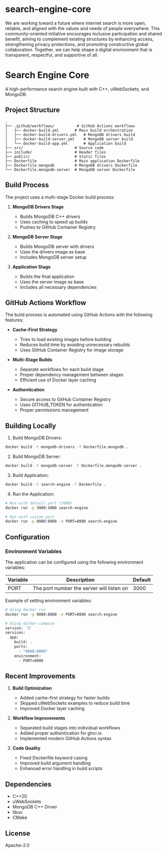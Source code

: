# search-engine-core

We are working toward a future where internet search is more 
open, reliable, and aligned with the values and needs of people 
everywhere. This community-oriented initiative encourages 
inclusive participation and shared benefit, aiming to complement 
existing structures by enhancing access, strengthening privacy 
protections, and promoting constructive global collaboration. 
Together, we can help shape a digital environment that is 
transparent, respectful, and supportive of all.

# Search Engine Core

A high-performance search engine built with C++, uWebSockets, and MongoDB.

## Project Structure

```
.
├── .github/workflows/          # GitHub Actions workflows
│   ├── docker-build.yml       # Main build orchestration
│   ├── docker-build-drivers.yml   # MongoDB drivers build
│   ├── docker-build-server.yml    # MongoDB server build
│   └── docker-build-app.yml       # Application build
├── src/                       # Source code
├── include/                   # Header files
├── public/                    # Static files
├── Dockerfile                 # Main application Dockerfile
├── Dockerfile.mongodb         # MongoDB drivers Dockerfile
└── Dockerfile.mongodb-server  # MongoDB server Dockerfile
```

## Build Process

The project uses a multi-stage Docker build process:

1. **MongoDB Drivers Stage**
   - Builds MongoDB C++ drivers
   - Uses caching to speed up builds
   - Pushes to GitHub Container Registry

2. **MongoDB Server Stage**
   - Builds MongoDB server with drivers
   - Uses the drivers image as base
   - Includes MongoDB server setup

3. **Application Stage**
   - Builds the final application
   - Uses the server image as base
   - Includes all necessary dependencies

## GitHub Actions Workflow

The build process is automated using GitHub Actions with the following features:

- **Cache-First Strategy**
  - Tries to load existing images before building
  - Reduces build time by avoiding unnecessary rebuilds
  - Uses GitHub Container Registry for image storage

- **Multi-Stage Builds**
  - Separate workflows for each build stage
  - Proper dependency management between stages
  - Efficient use of Docker layer caching

- **Authentication**
  - Secure access to GitHub Container Registry
  - Uses GITHUB_TOKEN for authentication
  - Proper permissions management

## Building Locally

1. Build MongoDB Drivers:
```bash
docker build -t mongodb-drivers -f Dockerfile.mongodb .
```

2. Build MongoDB Server:
```bash
docker build -t mongodb-server -f Dockerfile.mongodb-server .
```

3. Build Application:
```bash
docker build -t search-engine -f Dockerfile .
```

4. Run the Application:
```bash
# Run with default port (3000)
docker run -p 3000:3000 search-engine

# Run with custom port
docker run -p 8080:8080 -e PORT=8080 search-engine
```

## Configuration

### Environment Variables

The application can be configured using the following environment variables:

| Variable | Description | Default |
|----------|-------------|---------|
| PORT | The port number the server will listen on | 3000 |

Example of setting environment variables:
```bash
# Using docker run
docker run -p 8080:8080 -e PORT=8080 search-engine

# Using docker-compose
version: '3'
services:
  app:
    build: .
    ports:
      - "8080:8080"
    environment:
      - PORT=8080
```

## Recent Improvements

1. **Build Optimization**
   - Added cache-first strategy for faster builds
   - Skipped uWebSockets examples to reduce build time
   - Improved Docker layer caching

2. **Workflow Improvements**
   - Separated build stages into individual workflows
   - Added proper authentication for ghcr.io
   - Implemented modern GitHub Actions syntax

3. **Code Quality**
   - Fixed Dockerfile keyword casing
   - Improved build argument handling
   - Enhanced error handling in build scripts

## Dependencies

- C++20
- uWebSockets
- MongoDB C++ Driver
- libuv
- CMake

## License

Apache-2.0
